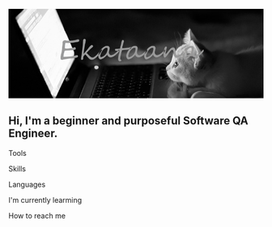 ![Header](https://github.com/Ekataana/Ekataana/blob/main/assets/header.png)

## Hi, I'm a beginner and purposeful Software QA Engineer. 

Tools

Skills

Languages

I'm currently learming

How to reach me